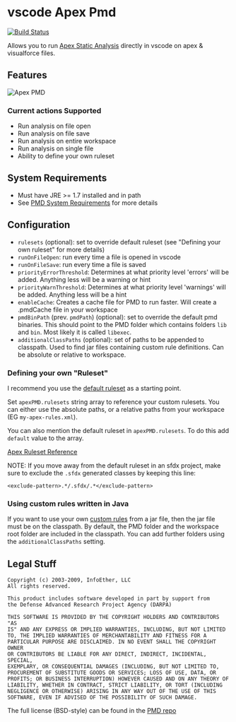 # vscode Apex Pmd

[![Build Status](https://travis-ci.org/ChuckJonas/vscode-apex-pmd.svg?branch=master)](https://travis-ci.org/ChuckJonas/vscode-apex-pmd)

Allows you to run [Apex Static Analysis](http://pmd.sourceforge.net/snapshot/pmd-apex/) directly in vscode on apex & visualforce files.

## Features

![Apex PMD](https://raw.githubusercontent.com/ChuckJonas/vscode-apex-pmd/master/images/apex-pmd.gif)

### Current actions Supported

- Run analysis on file open
- Run analysis on file save
- Run analysis on entire workspace
- Run analysis on single file
- Ability to define your own ruleset

## System Requirements

- Must have JRE >= 1.7 installed and in path
- See [PMD System Requirements](https://pmd.github.io/pmd-6.11.0/pmd_userdocs_installation.html#requirements) for more details

## Configuration

- `rulesets` (optional): set to override default ruleset (see "Defining your own ruleset" for more details)
- `runOnFileOpen`: run every time a file is opened in vscode
- `runOnFileSave`: run every time a file is saved
- `priorityErrorThreshold`: Determines at what priority level 'errors' will be added. Anything less will be a warning or hint
- `priorityWarnThreshold`: Determines at what priority level 'warnings' will be added. Anything less will be a hint
- `enableCache`: Creates a cache file for PMD to run faster. Will create a .pmdCache file in your workspace
- `pmdBinPath` (prev. `pmdPath`) (optional): set to override the default pmd binaries. This should point to the PMD folder which contains folders `lib` and `bin`. Most likely it is called `libexec`.
- `additionalClassPaths` (optional): set of paths to be appended to classpath. Used to find jar files containing custom rule definitions. Can be absolute or relative to workspace.

### Defining your own "Ruleset"

I recommend you use the [default ruleset](https://github.com/ChuckJonas/vscode-apex-pmd/blob/master/rulesets/apex_ruleset.xml) as a starting point.

Set `apexPMD.rulesets` string array to reference your custom rulesets. You can either use the absolute paths, or a relative paths from your workspace (EG `my-apex-rules.xml`).

You can also mention the default ruleset in `apexPMD.rulesets`. To do this add `default` value to the array.

[Apex Ruleset Reference](https://pmd.github.io/pmd-6.11.0/pmd_rules_apex.html)

NOTE: If you move away from the default ruleset in an sfdx project, make sure to exclude the `.sfdx` generated classes by keeping this line:

`<exclude-pattern>.*/.sfdx/.*</exclude-pattern>`

### Using custom rules written in Java

If you want to use your own [custom rules](https://pmd.github.io/latest/pmd_userdocs_extending_writing_pmd_rules.html) from a jar file, then the jar file must be on the classpath. By default, the PMD folder and the workspace root folder are included in the classpath. You can add further folders using the `additionalClassPaths` setting.

## Legal Stuff

```
Copyright (c) 2003-2009, InfoEther, LLC
All rights reserved.

This product includes software developed in part by support from
the Defense Advanced Research Project Agency (DARPA)

THIS SOFTWARE IS PROVIDED BY THE COPYRIGHT HOLDERS AND CONTRIBUTORS "AS
IS" AND ANY EXPRESS OR IMPLIED WARRANTIES, INCLUDING, BUT NOT LIMITED
TO, THE IMPLIED WARRANTIES OF MERCHANTABILITY AND FITNESS FOR A
PARTICULAR PURPOSE ARE DISCLAIMED. IN NO EVENT SHALL THE COPYRIGHT OWNER
OR CONTRIBUTORS BE LIABLE FOR ANY DIRECT, INDIRECT, INCIDENTAL, SPECIAL,
EXEMPLARY, OR CONSEQUENTIAL DAMAGES (INCLUDING, BUT NOT LIMITED TO,
PROCUREMENT OF SUBSTITUTE GOODS OR SERVICES; LOSS OF USE, DATA, OR
PROFITS; OR BUSINESS INTERRUPTION) HOWEVER CAUSED AND ON ANY THEORY OF
LIABILITY, WHETHER IN CONTRACT, STRICT LIABILITY, OR TORT (INCLUDING
NEGLIGENCE OR OTHERWISE) ARISING IN ANY WAY OUT OF THE USE OF THIS
SOFTWARE, EVEN IF ADVISED OF THE POSSIBILITY OF SUCH DAMAGE.
```

The full license (BSD-style) can be found in the [PMD repo](https://github.com/pmd/pmd/blob/master/LICENSE)
